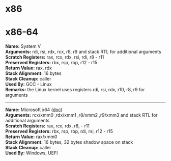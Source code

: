 # x86


# x86-64

**Name:** System V  
**Arguments:** rdi, rsi, rdx, rcx, r8, r9 and stack RTL for additional arguments  
**Scratch Registers:** rax, rcx, rdx, rsi, rdi, r8 - r11  
**Preserved Registers:** rbx, rsp, rbp, r12 - r15  
**Return Value:** rax, rdx  
**Stack Alignment:** 16 bytes  
**Stack Cleanup:** caller  
**Used By:** GCC - Linux  
**Remarks:** the Linux kernel uses registers rdi, rsi, rdx, r10, r8, r9 for arguments

---

**Name:** Microsoft x64 ([doc](https://docs.microsoft.com/en-us/cpp/build/calling-convention))  
**Arguments:** rcx/xmm0 ,rdx/xmm1 ,r8/xmm2 ,r9/xmm3 and stack RTL for additional arguments  
**Scratch Registers:** rax, rcx, rdx, r8, - r11  
**Preserved Registers:** rbx, rsp, rbp, rdi, rsi, r12 - r15  
**Return Value:** rax/xmm0  
**Stack Alignment:** 16 bytes, 32 bytes shadow space on stack  
**Stack Cleanup:** caller  
**Used By:** Windows, UEFI

